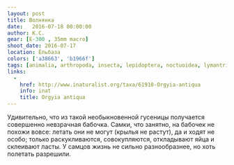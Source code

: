 ```yaml
---
layout: post
title: Волнянка
date:   2016-07-18 00:00:00
author: К.С.
gear: [E-300 , 35mm macro]
shoot_date: 2016-07-17
location: Ёльбаза
colors: ['a38663', 'b1966f']
tags: [animalia, arthropoda, insecta, lepidoptera, noctuoidea, lymantriidae, orgyia, orgyia antiqua]
links:
  -
    href: http://www.inaturalist.org/taxa/61910-Orgyia-antiqua
    info: inat
    title: Orgyia antiqua
---
```


Удивительно, что из такой необыкновенной гусеницы получается совершенно невзрачная бабочка. Самки, что занятно, на бабочек не похожи вовсе: летать они не могут (крылья не растут), да и ходят не особо; только раскукливаются, совокупляются, откладывают яйца и склеивают ласты. У самцов жизнь не сильно разнообразнее, но хоть полетать разрешили.
